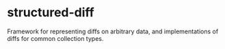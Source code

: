 # structured-diff

Framework for representing diffs on arbitrary data, and implementations of diffs for common collection types.
